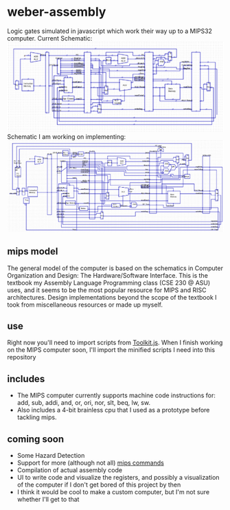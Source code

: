 # weber-assembly
Logic gates simulated in javascript which work their way up to a MIPS32 computer.
Current Schematic: ![Schematic](/mipsSchematic01.png)
Schematic I am working on implementing: ![Schematic](/mipsSchematic02.png)
## mips model
The general model of the computer is based on the schematics in Computer Organization and Design: The Hardware/Software Interface. This is the textbook my Assembly Language Programming class (CSE 230 @ ASU) uses, and it seems to be the most popular resource for MIPS and RISC architectures. Design implementations beyond the scope of the textbook I took from miscellaneous resources or made up myself.
## use
Right now you'll need to import scripts from [Toolkit.js](https://github.com/jamesweber7/Toolkit.js). When I finish working on the MIPS computer soon, I'll import the minified scripts I need into this repository
## includes
* The MIPS computer currently supports machine code instructions for: add, sub, addi, and, or, ori, nor, slt, beq, lw, sw.
* Also includes a 4-bit brainless cpu that I used as a prototype before tackling mips.
## coming soon
* Some Hazard Detection
* Support for more (although not all) [mips commands](https://inst.eecs.berkeley.edu/~cs61c/resources/MIPS_Green_Sheet.pdf)
* Compilation of actual assembly code
* UI to write code and visualize the registers, and possibly a visualization of the computer if I don't get bored of this project by then
* I think it would be cool to make a custom computer, but I'm not sure whether I'll get to that